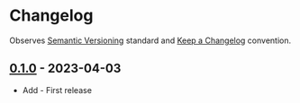 # Changelog

Observes [Semantic Versioning](https://semver.org/spec/v2.0.0.html) standard and
[Keep a Changelog](https://keepachangelog.com/en/1.0.0/) convention.

## [0.1.0] - 2023-04-03

+ Add - First release

[0.1.0]: https://github.com/datajoint/workflow-optogenetics/releases/tag/0.1.0
